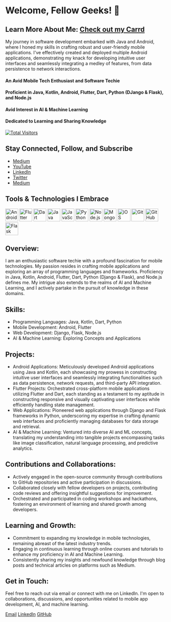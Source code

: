 
# Welcome, Fellow Geeks! 🚀
## Learn More About Me: [Check out my Carrd](https://shaileshmishra.carrd.co)

My journey in software development embarked with Java and Android, where I honed my skills in crafting robust and user-friendly mobile applications. I've effectively created and deployed multiple Android applications, demonstrating my knack for developing intuitive user interfaces and seamlessly integrating a medley of features, from data persistence to network interactions.

#### An Avid Mobile Tech Enthusiast and Software Techie
#### Proficient in Java, Kotlin, Android, Flutter, Dart, Python (DJango & Flask), and Node.js
#### Avid Interest in AI & Machine Learning
#### Dedicated to Learning and Sharing Knowledge

[![Total Visitors](https://visitor-badge.laobi.icu/badge?page_id=ishaileshmishra)](https://github.com/ishaileshmishra)

## Stay Connected, Follow, and Subscribe

- [Medium](https://ishaileshmishra.medium.com)
- [YouTube](https://www.youtube.com/@ishaileshmishra)
- [LinkedIn](www.linkedin.com/in/ishaileshmishra)
- [Twitter](https://www.twitter.com/shaileshmshra)
- [Medium](https://medium.com/@ishaileshmishra)


## Tools & Technologies I Embrace

[<img src='https://github.com/ishaileshmishra/ishaileshmishra/blob/master/icons/android.png' alt='Android' height='40'>](https://github.com/ishaileshmishra) 
[<img src='https://github.com/ishaileshmishra/ishaileshmishra/blob/master/icons/flutter.png' alt='Flutter' height='40'>](https://github.com/ishaileshmishra) 
[<img src='https://github.com/ishaileshmishra/ishaileshmishra/blob/master/icons/dart.png' alt='Dart' height='40'>](https://github.com/ishaileshmishra)
[<img src='https://github.com/ishaileshmishra/ishaileshmishra/blob/master/icons/java.png' alt='Java' height='40'>](https://github.com/ishaileshmishra) 
[<img src='https://github.com/ishaileshmishra/ishaileshmishra/blob/master/icons/javascript.png' alt='JavaScript' height='40'>](https://github.com/ishaileshmishra) 
[<img src='https://github.com/ishaileshmishra/ishaileshmishra/blob/master/icons/python.png' alt='Python' height='40'>](https://github.com/ishaileshmishra) 
[<img src='https://github.com/ishaileshmishra/ishaileshmishra/blob/master/icons/nodejs.png' alt='Node.js' height='40'>](https://github.com/ishaileshmishra) 
[<img src='https://github.com/ishaileshmishra/ishaileshmishra/blob/master/icons/mongodb.png' alt='MongoDB' height='40'>](https://github.com/ishaileshmishra) 
[<img src='https://github.com/ishaileshmishra/ishaileshmishra/blob/master/icons/ios-logo.png' alt='iOS' height='40'>](https://github.com/ishaileshmishra) 
[<img src='https://github.com/ishaileshmishra/ishaileshmishra/blob/master/icons/git.png' alt='Git' height='40'>](https://github.com/ishaileshmishra) 
[<img src='https://github.com/ishaileshmishra/ishaileshmishra/blob/master/icons/github.png' alt='GitHub' height='40'>](https://github.com/ishaileshmishra) 
[<img src='https://miro.medium.com/max/640/1*XzIRJGujfqAiOV2EIQgR_Q.png' alt='Flask' height='40'>](https://github.com/ishaileshmishra) 

## Overview:
I am an enthusiastic software techie with a profound fascination for mobile technologies. My passion resides in crafting mobile applications and exploring an array of programming languages and frameworks. Proficiency in Java, Kotlin, Android, Flutter, Dart, Python (Django & Flask), and Node.js defines me. My intrigue also extends to the realms of AI and Machine Learning, and I actively partake in the pursuit of knowledge in these domains.

## Skills:
- Programming Languages: Java, Kotlin, Dart, Python
- Mobile Development: Android, Flutter
- Web Development: Django, Flask, Node.js
- AI & Machine Learning: Exploring Concepts and Applications

## Projects:
- Android Applications: Meticulously developed Android applications using Java and Kotlin, each showcasing my prowess in constructing intuitive user interfaces and seamlessly integrating functionalities such as data persistence, network requests, and third-party API integration.
- Flutter Projects: Orchestrated cross-platform mobile applications utilizing Flutter and Dart, each standing as a testament to my aptitude in constructing responsive and visually captivating user interfaces while efficiently handling state management.
- Web Applications: Pioneered web applications through Django and Flask frameworks in Python, underscoring my expertise in crafting dynamic web interfaces and proficiently managing databases for data storage and retrieval.
- AI & Machine Learning: Ventured into diverse AI and ML concepts, translating my understanding into tangible projects encompassing tasks like image classification, natural language processing, and predictive analytics.

## Contributions and Collaborations:
- Actively engaged in the open-source community through contributions to GitHub repositories and active participation in discussions.
- Collaborated closely with fellow developers on projects, contributing code reviews and offering insightful suggestions for improvement.
- Orchestrated and participated in coding workshops and hackathons, fostering an environment of learning and shared growth among developers.

## Learning and Growth:
- Commitment to expanding my knowledge in mobile technologies, remaining abreast of the latest industry trends.
- Engaging in continuous learning through online courses and tutorials to enhance my proficiency in AI and Machine Learning.
- Consistently sharing my insights and newfound knowledge through blog posts and technical articles on platforms such as Medium.

## Get in Touch:
Feel free to reach out via email or connect with me on LinkedIn. I'm open to collaborations, discussions, and opportunities related to mobile app development, AI, and machine learning.

[Email](mshaileshr@gmail.com)   [LinkedIn](https://www.linkedin.com/in/ishaileshmishra)   [GitHub](https://www.github.com/ishaileshmishra/)
